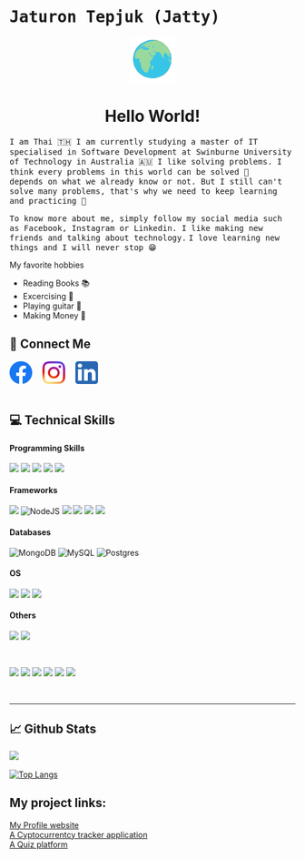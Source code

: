 # <samp>Jaturon Tepjuk (Jatty)</samp> 
 
<div align="center">
   <img width="80" src="asset/theWorld.gif"/>
  <h1>  Hello World!</h1>  
  
</div>

<samp>I am Thai 🇹🇭  I am currently studying a master of IT specialised in Software Development at Swinburne University of Technology in Australia 🇦🇺  </samp>
<samp>I like solving problems. I think every problems in this world can be solved 🤗</samp><br>
<samp>depends on what we already know or not. But I still can't solve many problems, that's why we need to keep learning and practicing 🤜</samp>

<samp>To know more about me, simply follow my social media such as Facebook, Instagram or Linkedin. I like making new friends and talking about technology.</samp>
<samp>I love learning new things and I will never stop 😁</samp>

My favorite hobbies 
- Reading Books 📚
- Excercising 🏃
- Playing guitar 🎸
- Making Money 🤑

## 🤝 Connect Me

<a href="https://www.facebook.com/jaturon.tepjuk"><img src="asset/Facebook.png" width="40" /></a>&emsp;
<a href="https://www.instagram.com/jaturon_tepjuk/"><img src="asset/Instagram.png" width="40" /></a>&emsp;
<a href="https://www.linkedin.com/in/jaturon-tepjuk-310b94205/"><img src="asset/LinkedIn.png" width="40" /></a>&emsp;
<br/>
<br/>

## 💻 Technical Skills

#### Programming Skills
![](https://img.shields.io/badge/Java-ED8B00?style=for-the-badge&logo=java&logoColor=white)
![](https://img.shields.io/badge/JavaScript-323330?style=for-the-badge&logo=javascript&logoColor=F7DF1E)
![](https://img.shields.io/badge/Python-3776AB?style=for-the-badge&logo=python&logoColor=white)
![](https://img.shields.io/badge/HTML5-E34F26?style=for-the-badge&logo=html5&logoColor=white)
![](https://img.shields.io/badge/CSS3-1572B6?style=for-the-badge&logo=css3&logoColor=white)
 	
#### Frameworks
![](https://img.shields.io/badge/Spring_Boot-F2F4F9?style=for-the-badge&logo=spring-boot)
![NodeJS](https://img.shields.io/badge/node.js-6DA55F?style=for-the-badge&logo=node.js&logoColor=white)
![](https://img.shields.io/badge/Django-092E20?style=for-the-badge&logo=django&logoColor=white)
![](https://img.shields.io/badge/React-20232A?style=for-the-badge&logo=react&logoColor=61DAFB)
![](https://img.shields.io/badge/Bootstrap-563D7C?style=for-the-badge&logo=bootstrap&logoColor=white)
![]( 	https://img.shields.io/badge/Tailwind_CSS-38B2AC?style=for-the-badge&logo=tailwind-css&logoColor=white)

#### Databases
![MongoDB](https://img.shields.io/badge/MongoDB-4EA94B?style=for-the-badge&logo=mongodb&logoColor=white)
![MySQL](https://img.shields.io/badge/MySQL-00000F?style=for-the-badge&logo=mysql&logoColor=white)
![Postgres](https://img.shields.io/badge/PostgreSQL-316192?style=for-the-badge&logo=postgresql&logoColor=white)

#### OS
![](https://img.shields.io/badge/Linux-FCC624?style=for-the-badge&logo=linux&logoColor=black)
![](https://img.shields.io/badge/mac%20os-000000?style=for-the-badge&logo=apple&logoColor=white)
![](https://img.shields.io/badge/Windows-0078D6?style=for-the-badge&logo=windows&logoColor=white)

#### Others

![](https://img.shields.io/badge/Amazon_AWS-232F3E?style=for-the-badge&logo=amazon-aws&logoColor=white)
![](https://img.shields.io/badge/Heroku-430098?style=for-the-badge&logo=heroku&logoColor=white)

</br>

![](https://img.shields.io/badge/Tools-Figma-informational?style=flat&logo=Figma&color=F24E1E)
![](https://img.shields.io/badge/Tools-NPM-informational?style=flat&logo=NPM&color=CB3837)
![](https://img.shields.io/badge/Tools-Yarn-informational?style=flat&logo=Yarn&color=2C8EBB)
![](https://img.shields.io/badge/Tools-Postman-informational?style=flat&logo=Postman&color=FF6C37)
![](https://img.shields.io/badge/Tools-Git-informational?style=flat&logo=Git&color=F05032)
![](https://img.shields.io/badge/Tools-GitHub-informational?style=flat&logo=GitHub&color=181717)

</br>

---
## :chart_with_upwards_trend: Github Stats

[![](https://github-readme-stats.vercel.app/api?username=Jattyz)](https://github.com/Jattyz)

[![Top Langs](https://github-readme-stats.vercel.app/api/top-langs/?username=Jattyz&layout=compact)](https://github.com/Jattyz)

## My project links:
<a target="blank" href="https://jattyz.github.io/portfolio/">My Profile website</a><br/>
<a target="_blank" href="https://api-tracker-jaturon.herokuapp.com">A Cyptocurrentcy tracker application</a> <br/>
<a target="_blank" href="https://jattyz.pythonanywhere.com">A Quiz platform</a>

